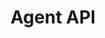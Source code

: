 ---
title: "Agent API"
version: "0.3-dev-preview"
menu: 
    agent_api: 
        identifier: "0.3 developer preview"
desc: "Embed a mobile chat window in an Android application."
color: "#ee5201"
---
